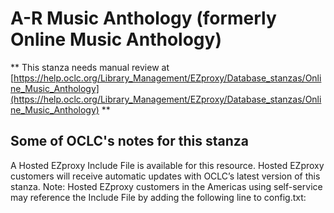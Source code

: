 # A-R Music Anthology (formerly Online Music Anthology)
** This stanza needs manual review at [https://help.oclc.org/Library_Management/EZproxy/Database_stanzas/Online_Music_Anthology](https://help.oclc.org/Library_Management/EZproxy/Database_stanzas/Online_Music_Anthology) **

## Some of OCLC's notes for this stanza

A Hosted EZproxy Include File is available for this resource. Hosted EZproxy customers will receive automatic updates with OCLC&rsquo;s latest version of this stanza. Note: Hosted EZproxy customers in the Americas using self-service may reference the Include File by adding the following line to config.txt:

&nbsp;
